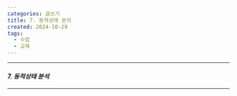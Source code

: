 ```yaml
---
categories: 글쓰기
title: 7. 동적상태 분석
created: 2024-10-29
tags:
  - 수업
  - 교재
---
```

---
#### *7. 동적상태 분석*
---


